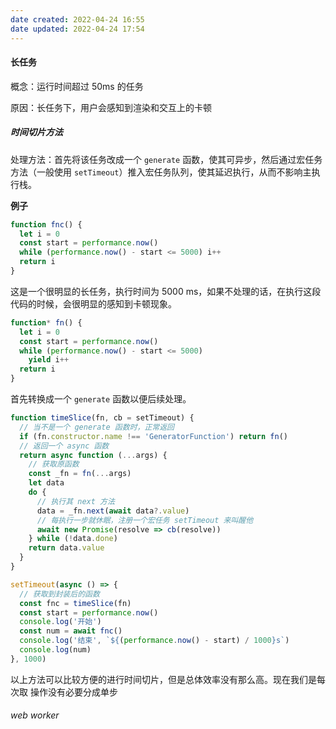 ```yaml
---
date created: 2022-04-24 16:55
date updated: 2022-04-24 17:54
---
```


#### 长任务

概念：运行时间超过 50ms 的任务

原因：长任务下，用户会感知到渲染和交互上的卡顿

##### 时间切片方法

处理方法：首先将该任务改成一个 `generate` 函数，使其可异步，然后通过宏任务方法（一般使用 `setTimeout`）推入宏任务队列，使其延迟执行，从而不影响主执行栈。

**例子**

```js
function fnc() {
  let i = 0
  const start = performance.now()
  while (performance.now() - start <= 5000) i++
  return i
}
```

这是一个很明显的长任务，执行时间为 5000 ms，如果不处理的话，在执行这段代码的时候，会很明显的感知到卡顿现象。

```js
function* fn() {
  let i = 0
  const start = performance.now()
  while (performance.now() - start <= 5000)
    yield i++
  return i
}
```

首先转换成一个 `generate` 函数以便后续处理。

```js
function timeSlice(fn, cb = setTimeout) {
  // 当不是一个 generate 函数时，正常返回
  if (fn.constructor.name !== 'GeneratorFunction') return fn()
  // 返回一个 async 函数
  return async function (...args) {
    // 获取原函数
    const _fn = fn(...args)
    let data
    do {
      // 执行其 next 方法
      data = _fn.next(await data?.value)
      // 每执行一步就休眠，注册一个宏任务 setTimeout 来叫醒他
      await new Promise(resolve => cb(resolve))
    } while (!data.done)
    return data.value
  }
}

setTimeout(async () => {
  // 获取到封装后的函数
  const fnc = timeSlice(fn)
  const start = performance.now()
  console.log('开始')
  const num = await fnc()
  console.log('结束', `${(performance.now() - start) / 1000}s`)
  console.log(num)
}, 1000)
```

以上方法可以比较方便的进行时间切片，但是总体效率没有那么高。现在我们是每次取 操作没有必要分成单步
###### web worker
